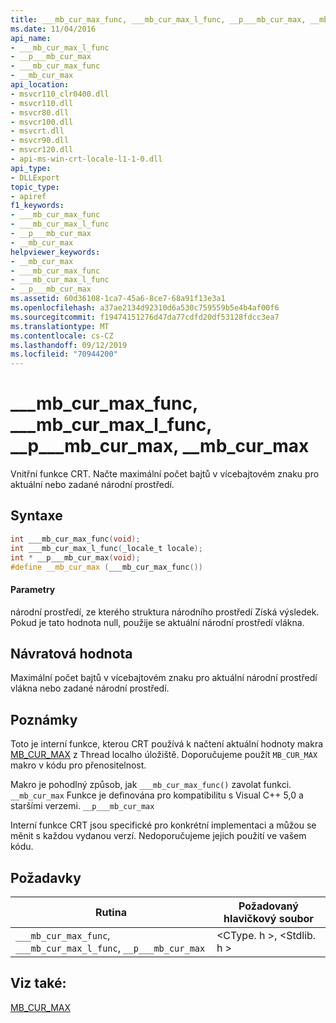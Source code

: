 ```yaml
---
title: ___mb_cur_max_func, ___mb_cur_max_l_func, __p___mb_cur_max, __mb_cur_max
ms.date: 11/04/2016
api_name:
- ___mb_cur_max_l_func
- __p___mb_cur_max
- ___mb_cur_max_func
- __mb_cur_max
api_location:
- msvcr110_clr0400.dll
- msvcr110.dll
- msvcr80.dll
- msvcr100.dll
- msvcrt.dll
- msvcr90.dll
- msvcr120.dll
- api-ms-win-crt-locale-l1-1-0.dll
api_type:
- DLLExport
topic_type:
- apiref
f1_keywords:
- ___mb_cur_max_func
- ___mb_cur_max_l_func
- __p___mb_cur_max
- __mb_cur_max
helpviewer_keywords:
- __mb_cur_max
- ___mb_cur_max_func
- ___mb_cur_max_l_func
- __p___mb_cur_max
ms.assetid: 60d36108-1ca7-45a6-8ce7-68a91f13e3a1
ms.openlocfilehash: a37ae2134d92310d6a530c759559b5e4b4af00f6
ms.sourcegitcommit: f19474151276d47da77cdfd20df53128fdcc3ea7
ms.translationtype: MT
ms.contentlocale: cs-CZ
ms.lasthandoff: 09/12/2019
ms.locfileid: "70944200"
---
```

# <a name="___mb_cur_max_func-___mb_cur_max_l_func-__p___mb_cur_max-__mb_cur_max"></a>___mb_cur_max_func, ___mb_cur_max_l_func, __p___mb_cur_max, __mb_cur_max

Vnitřní funkce CRT. Načte maximální počet bajtů v vícebajtovém znaku pro aktuální nebo zadané národní prostředí.

## <a name="syntax"></a>Syntaxe

```cpp
int ___mb_cur_max_func(void);
int ___mb_cur_max_l_func(_locale_t locale);
int * __p___mb_cur_max(void);
#define __mb_cur_max (___mb_cur_max_func())
```

#### <a name="parameters"></a>Parametry

národní prostředí, ze kterého struktura národního prostředí Získá výsledek. Pokud je tato hodnota null, použije se aktuální národní prostředí vlákna.

## <a name="return-value"></a>Návratová hodnota

Maximální počet bajtů v vícebajtovém znaku pro aktuální národní prostředí vlákna nebo zadané národní prostředí.

## <a name="remarks"></a>Poznámky

Toto je interní funkce, kterou CRT používá k načtení aktuální hodnoty makra [MB_CUR_MAX](../c-runtime-library/mb-cur-max.md) z Thread localho úložiště. Doporučujeme použít `MB_CUR_MAX` makro v kódu pro přenositelnost.

Makro je pohodlný způsob, jak `___mb_cur_max_func()` zavolat funkci. `__mb_cur_max` Funkce je definována pro kompatibilitu s Visual C++ 5,0 a staršími verzemi. `__p___mb_cur_max`

Interní funkce CRT jsou specifické pro konkrétní implementaci a můžou se měnit s každou vydanou verzí. Nedoporučujeme jejich použití ve vašem kódu.

## <a name="requirements"></a>Požadavky

|Rutina|Požadovaný hlavičkový soubor|
|-------------|---------------------|
|`___mb_cur_max_func`, `___mb_cur_max_l_func`, `__p___mb_cur_max`|\<CType. h >, \<Stdlib. h >|

## <a name="see-also"></a>Viz také:

[MB_CUR_MAX](../c-runtime-library/mb-cur-max.md)
